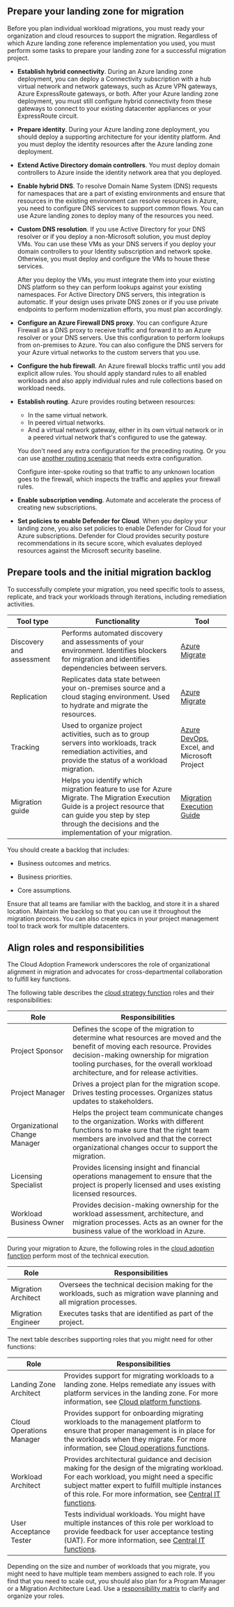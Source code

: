 ## Prepare your landing zone for migration

Before you plan individual workload migrations, you must ready your organization and cloud resources to support the migration. Regardless of which Azure landing zone reference implementation you used, you must perform some tasks to prepare your landing zone for a successful migration project.

- **Establish hybrid connectivity**. During an Azure landing zone deployment, you can deploy a Connectivity subscription with a hub virtual network and network gateways, such as Azure VPN gateways, Azure ExpressRoute gateways, or both. After your Azure landing zone deployment, you must still configure hybrid connectivity from these gateways to connect to your existing datacenter appliances or your ExpressRoute circuit.

- **Prepare identity**. During your Azure landing zone deployment, you should deploy a supporting architecture for your identity platform. And you must deploy the identity resources after the Azure landing zone deployment.

- **Extend Active Directory domain controllers**. You must deploy domain controllers to Azure inside the identity network area that you deployed. 

- **Enable hybrid DNS**. To resolve Domain Name System (DNS) requests for namespaces that are a part of existing environments and ensure that resources in the existing environment can resolve resources in Azure, you need to configure DNS services to support common flows. You can use Azure landing zones to deploy many of the resources you need.

- **Custom DNS resolution**. If you use Active Directory for your DNS resolver or if you deploy a non-Microsoft solution, you must deploy VMs. You can use these VMs as your DNS servers if you deploy your domain controllers to your Identity subscription and network spoke. Otherwise, you must deploy and configure the VMs to house these services.

  After you deploy the VMs, you must integrate them into your existing DNS platform so they can perform lookups against your existing namespaces. For Active Directory DNS servers, this integration is automatic. If your design uses private DNS zones or if you use private endpoints to perform modernization efforts, you must plan accordingly.

- **Configure an Azure Firewall DNS proxy**. You can configure Azure Firewall as a DNS proxy to receive traffic and forward it to an Azure resolver or your DNS servers. Use this configuration to perform lookups from on-premises to Azure. You can also configure the DNS servers for your Azure virtual networks to the custom servers that you use.

- **Configure the hub firewall**. An Azure firewall blocks traffic until you add explicit allow rules. You should apply standard rules to all enabled workloads and also apply individual rules and rule collections based on workload needs. 

- **Establish routing**. Azure provides routing between resources:

  - In the same virtual network.
  - In peered virtual networks.
  - And a virtual network gateway, either in its own virtual network or in a peered virtual network that's configured to use the gateway.

  You don't need any extra configuration for the preceding routing. Or you can use [another routing scenario](/azure/virtual-network/virtual-networks-udr-overview#custom-routes) that needs extra configuration. 

  Configure inter-spoke routing so that traffic to any unknown location goes to the firewall, which inspects the traffic and applies your firewall rules.

- **Enable subscription vending**. Automate and accelerate the process of creating new subscriptions.

- **Set policies to enable Defender for Cloud**. When you deploy your landing zone, you also set policies to enable Defender for Cloud for your Azure subscriptions. Defender for Cloud provides security posture recommendations in its secure score, which evaluates deployed resources against the Microsoft security baseline.

## Prepare tools and the initial migration backlog

To successfully complete your migration, you need specific tools to assess, replicate, and track your workloads through iterations, including remediation activities.

|Tool type|Functionality|Tool|
|---|---|---|
|Discovery and assessment|Performs automated discovery and assessments of your environment. Identifies blockers for migration and identifies dependencies between servers.|[Azure Migrate](/azure/migrate/migrate-services-overview)|
|Replication|Replicates data state between your on-premises source and a cloud staging environment. Used to hydrate and migrate the resources.|[Azure Migrate](/azure/migrate/migrate-services-overview)|
|Tracking|Used to organize project activities, such as to group servers into workloads, track remediation activities, and provide the status of a workload migration.|[Azure DevOps](/azure/devops/user-guide/what-is-azure-devops), Excel, and Microsoft Project|
|Migration guide|Helps you identify which migration feature to use for Azure Migrate. The Migration Execution Guide is a project resource that can guide you step by step through the decisions and the implementation of your migration.|[Migration Execution Guide](https://github.com/Azure/migration/)|

You should create a backlog that includes:

- Business outcomes and metrics.

- Business priorities.
- Core assumptions.

Ensure that all teams are familiar with the backlog, and store it in a shared location. Maintain the backlog so that you can use it throughout the migration process. You can also create epics in your project management tool to track work for multiple datacenters.

## Align roles and responsibilities

The Cloud Adoption Framework underscores the role of organizational alignment in migration and advocates for cross-departmental collaboration to fulfill key functions.

The following table describes the [cloud strategy function](/azure/cloud-adoption-framework/organize/cloud-strategy) roles and their responsibilities:

| Role | Responsibilities |  
| --- | --- |
| Project Sponsor | Defines the scope of the migration to determine what resources are moved and the benefit of moving each resource. Provides decision-making ownership for migration tooling purchases, for the overall workload architecture, and for release activities. |
| Project Manager | Drives a project plan for the migration scope. Drives testing processes. Organizes status updates to stakeholders. |
| Organizational Change Manager | Helps the project team communicate changes to the organization. Works with different functions to make sure that the right team members are involved and that the correct organizational changes occur to support the migration. |
| Licensing Specialist | Provides licensing insight and financial operations management to ensure that the project is properly licensed and uses existing licensed resources. |
| Workload Business Owner | Provides decision-making ownership for the workload assessment, architecture, and migration processes. Acts as an owner for the business value of the workload in Azure. |

During your migration to Azure, the following roles in the [cloud adoption function](/azure/cloud-adoption-framework/organize/cloud-adoption) perform most of the technical execution.

| Role | Responsibilities |
| --- | --- |
| Migration Architect | Oversees the technical decision making for the workloads, such as migration wave planning and all migration processes. |
| Migration Engineer | Executes tasks that are identified as part of the project. |

The next table describes supporting roles that you might need for other functions:

| Role | Responsibilities |
| --- | --- |
| Landing Zone Architect | Provides support for migrating workloads to a landing zone. Helps remediate any issues with platform services in the landing zone. For more information, see [Cloud platform functions](/azure/cloud-adoption-framework/organize/cloud-platform). |
| Cloud Operations Manager | Provides support for onboarding migrating workloads to the management platform to ensure that proper management is in place for the workloads when they migrate. For more information, see [Cloud operations functions](/azure/cloud-adoption-framework/organize/cloud-operations). |
| Workload Architect | Provides architectural guidance and decision making for the design of the migrating workload. For each workload, you might need a specific subject matter expert to fulfill multiple instances of this role. For more information, see [Central IT functions](/azure/cloud-adoption-framework/organize/central-it). |
| User Acceptance Tester | Tests individual workloads. You might have multiple instances of this role per workload to provide feedback for user acceptance testing (UAT). For more information, see [Central IT functions](/azure/cloud-adoption-framework/organize/central-it). |

Depending on the size and number of workloads that you migrate, you might need to have multiple team members assigned to each role. If you find that you need to scale out, you should also plan for a Program Manager or a Migration Architecture Lead. Use a [responsibility matrix](/azure/cloud-adoption-framework/migrate/prepare/roles-responsibilities#responsibility-matrix-example) to clarify and organize your roles.